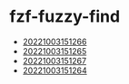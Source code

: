 # fzf-fuzzy-find
- [20221003151266](/zet/20221003151266/README.md)
- [20221003151265](/zet/20221003151265/README.md)
- [20221003151267](/zet/20221003151267/README.md)
- [20221003151264](/zet/20221003151264/README.md)

